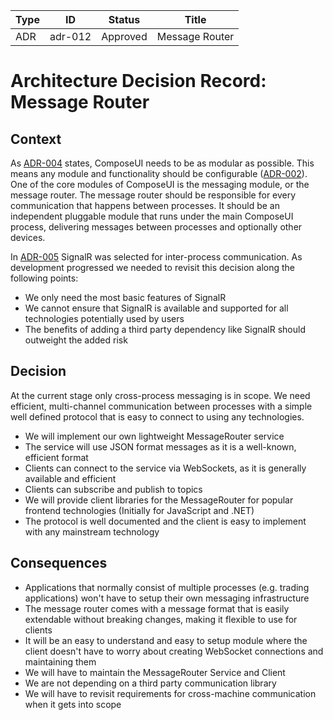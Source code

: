 <!-- Morgan Stanley makes this available to you under the Apache License, Version 2.0 (the "License"). You may obtain a copy of the License at http://www.apache.org/licenses/LICENSE-2.0. See the NOTICE file distributed with this work for additional information regarding copyright ownership. Unless required by applicable law or agreed to in writing, software distributed under the License is distributed on an "AS IS" BASIS, WITHOUT WARRANTIES OR CONDITIONS OF ANY KIND, either express or implied. See the License for the specific language governing permissions and limitations under the License. -->

| Type          | ID            | Status        | Title          |
| ------------- | ------------- | ------------- | -------------- |
| ADR           | adr-012       | Approved      | Message Router |


# Architecture Decision Record: Message Router

## Context

As [ADR-004](adr-004-module-loading.md) states, ComposeUI needs to be as modular as possible.
This means any module and functionality should be configurable ([ADR-002](adr-002-configuration.md)).
One of the core modules of ComposeUI is the messaging module, or the message router. The message router
should be responsible for every communication that happens between processes.
It should be an independent pluggable module that runs under the main ComposeUI process, delivering
messages between processes and optionally other devices.

In [ADR-005](adr-005-messaging.md) SignalR was selected for inter-process communication. As development progressed we needed to revisit this decision along the following points:
 - We only need the most basic features of SignalR
 - We cannot ensure that SignalR is available and supported for all technologies potentially used by users
 - The benefits of adding a third party dependency like SignalR should outweight the added risk

## Decision

At the current stage only cross-process messaging is in scope. We need efficient, multi-channel communication between processes with a simple well defined protocol that is easy to connect to using any technologies.

 - We will implement our own lightweight MessageRouter service
 - The service will use JSON format messages as it is a well-known, efficient format
 - Clients can connect to the service via WebSockets, as it is generally available and efficient
 - Clients can subscribe and publish to topics
 - We will provide client libraries for the MessageRouter for popular frontend technologies (Initially for JavaScript and .NET)
 - The protocol is well documented and the client is easy to implement with any mainstream technology

## Consequences

 - Applications that normally consist of multiple processes (e.g. trading applications) won't have to setup their own
messaging infrastructure
 - The message router comes with a message format that is easily extendable without breaking changes, making it
flexible to use for clients
 - It will be an easy to understand and easy to setup module where the client doesn't have to worry about creating
WebSocket connections and maintaining them
 - We will have to maintain the MessageRouter Service and Client
 - We are not depending on a third party communication library
 - We will have to revisit requirements for cross-machine communication when it gets into scope
